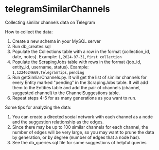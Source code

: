 # telegramSimilarChannels
Collecting similar channels data on Telegram

How to collect the data:
1. Create a new schema in your MySQL server
2. Run db_creates.sql
3. Populate the Collections table with a row in the format {collection_id, date, notes}. Example: ```1,2024-07-31,first collection```
4. Populate the ScrapingJobs table with rows in the format {job_id, entity_id, username, status}. Example: ```1,1224624669,TelegramTips,pending```
5. Run getSimliarChannels.py. It will get the list of similar channels for every Entity marked "pending" in the ScrapingJobs table. It will add them to the Entities table and add the pair of channels (channel, suggested channel) to the ChannelSuggestions table.
8. Repeat steps 4-5 for as many generations as you want to run.

Some tips for analyzing the data:
1. You can create a directed social network with each channel as a node and the suggestion relationship as the edges.
2. Since there may be up to 100 similar channels for each channel, the number of edges will be very large, so you may want to prune the data by generation, or by degree (number of edges that a node has).
3. See the db_queries.sql file for some suggestions of helpful queries
